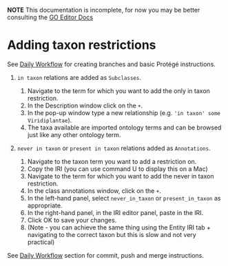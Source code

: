 **NOTE** This documentation is incomplete, for now you may be better consulting the [GO Editor Docs](http://wiki.geneontology.org/index.php/Ontology_Editing_Guide)

# Adding taxon restrictions

See [Daily Workflow](http://ontology-development-kit.readthedocs.io/en/latest/index.html#daily-workflow) for creating branches and basic Protégé instructions. 

1. ```in taxon``` relations are added as ```Subclasses```. 
   1.	Navigate to the term for which you want to add the only in taxon restriction.
   2.	In the Description window click on the ```+```.
   3.	In the pop-up window type a new relationship (e.g. ```'in taxon' some Viridiplantae```).
   4.	The taxa available are imported ontology terms and can be browsed just like any other ontology term.

2. ```never in taxon``` or ```present in taxon``` relations added as ```Annotations```. 
   1. Navigate to the taxon term you want to add a restriction on.  
   2. Copy the IRI (you can use command U to display this on a Mac)
   3.	Navigate to the term for which you want to add the never in taxon restriction.
   4.	In the class annotations window, click on the ```+```. 
   5.	In the left-hand panel, select ```never_in_taxon``` or ```present_in_taxon``` as appropriate.
   6.	In the right-hand panel, in the IRI editor panel, paste in the IRI.
   7.	Click OK to save your changes.
   8. (Note - you can achieve the same thing using the Entity IRI tab + navigating to the correct taxon but this is slow and not very practical)
   
   
See [Daily Workflow](http://ontology-development-kit.readthedocs.io/en/latest/index.html#daily-workflow) section for commit, push and merge instructions. 

